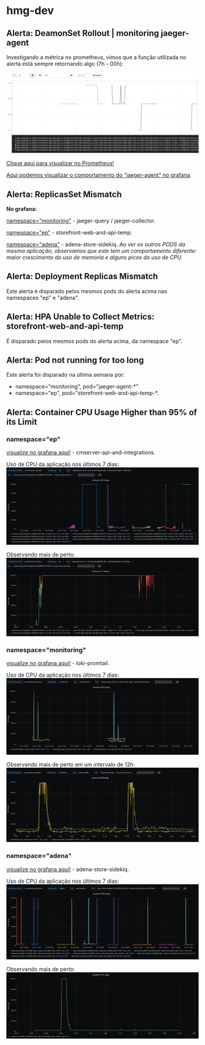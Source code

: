 # hmg-dev

## Alerta:  **DeamonSet Rollout** | monitoring jaeger-agent

Investigando a métrica no prometheus, vimos que a função utilizada no alerta está sempre retornando algo (7h - 00h):

![gráfico de retorno da métrica utilizada no prometheus](2.png)

[Clique aqui para visualizar no Prometheus!](http://prometheus.internal.winevinhos.info/graph?g0.range_input=1h&g0.expr=kube_daemonset_status_number_ready%20%2F%20kube_daemonset_status_desired_number_scheduled%20!%3D%201%20or%20kube_daemonset_status_desired_number_scheduled%20-%20kube_daemonset_status_current_number_scheduled%20%3E%200&g0.tab=0)

[Aqui podemos visualizar o comportamento do "jaeger-agent" no grafana](http://grafana.wine.com.br/d/2CxICHeWk/deployment-detailed-view?orgId=1&refresh=30s&var-prometheus_instance=prometheus-prd-winecommerce&var-namespace=All&var-app=jaeger&var-pod=All).

## Alerta: **ReplicasSet Mismatch**

**No grafana:**

[namespace="monitoring"](http://grafana.wine.com.br/d/2CxICHeWk/deployment-detailed-view?orgId=1&refresh=30s&from=now-7d&to=now&var-prometheus_instance=prometheus-hmg-dev&var-namespace=monitoring&var-app=jaeger&var-app=jaeger-cassandra&var-pod=jaeger-query-684f9dbfc9-sk647&var-pod=jaeger-collector-5b965fdbd4-94wgx&var-pod=jaeger-collector-5b965fdbd4-s4zm9&var-pod=jaeger-collector-5b965fdbd4-642dq&var-pod=jaeger-collector-5b965fdbd4-q5s86&var-pod=jaeger-collector-5b965fdbd4-rwd5k&var-pod=jaeger-collector-5b965fdbd4-wp8nf&var-pod=jaeger-collector-5b965fdbd4-76xhv&var-pod=jaeger-collector-5b965fdbd4-ctf7g&var-pod=jaeger-collector-5b965fdbd4-8jndm&var-pod=jaeger-collector-5b965fdbd4-hck7q&var-pod=jaeger-collector-5b965fdbd4-7rj2r&var-pod=jaeger-collector-5b965fdbd4-jkjsl&var-pod=jaeger-collector-5b965fdbd4-4l6md&var-pod=jaeger-collector-5b965fdbd4-wvm5z&var-pod=jaeger-collector-5b965fdbd4-l77d4&var-pod=jaeger-collector-5b965fdbd4-tvn5q) - jaeger-query / jaeger-collector.

[namespace="ep"](http://grafana.wine.com.br/d/2CxICHeWk/deployment-detailed-view?orgId=1&refresh=30s&from=now-7d&to=now&var-prometheus_instance=prometheus-hmg-dev&var-namespace=ep&var-app=applepay-service&var-app=cms-revista-digital-redis&var-app=elasticpath-bigw&var-app=elasticpath-broker&var-app=elasticpath-cmserver&var-app=elasticpath-search&var-app=elasticpath-storefront&var-app=ep-dlq-purge-job&var-app=sql-exporter&var-app=strapi&var-pod=storefront-web-and-api-temp-6669b88ff7-8xhpp&var-pod=storefront-web-and-api-temp-6669b88ff7-c2wnf&var-pod=storefront-web-and-api-temp-6669b88ff7-42vmw&var-pod=storefront-web-and-api-temp-6669b88ff7-9d4b5&var-pod=storefront-web-and-api-temp-6669b88ff7-fknlf&var-pod=storefront-web-and-api-temp-6669b88ff7-qtb72&var-pod=storefront-web-and-api-temp-6669b88ff7-sjbbw&var-pod=storefront-web-and-api-temp-6669b88ff7-wcwg7&var-pod=storefront-web-and-api-temp-6669b88ff7-nlkr4) - storefront-web-and-api-temp.

[namespace="adena"](http://grafana.wine.com.br/d/2CxICHeWk/deployment-detailed-view?orgId=1&refresh=30s&from=now-7d&to=now&var-prometheus_instance=prometheus-hmg-dev&var-namespace=adena&var-app=adena-store&var-pod=adena-store-sidekiq-74ccfff8b6-tqthg&var-pod=adena-store-sidekiq-74ccfff8b6-mrw65&var-pod=adena-store-sidekiq-74ccfff8b6-7jkhp&var-pod=adena-store-sidekiq-74ccfff8b6-6cg8z&var-pod=adena-store-sidekiq-74ccfff8b6-vc8wq&var-pod=adena-store-sidekiq-74ccfff8b6-9bzqt&var-pod=adena-store-sidekiq-74ccfff8b6-d879p&var-pod=adena-store-sidekiq-74ccfff8b6-q8hjd) - adena-store-sidekiq. *Ao ver os outros PODS da mesma aplicação, observamos que este tem um comportamento diferente: maior crescimento do uso de memória e alguns picos do uso de CPU.*

## Alerta: **Deployment Replicas Mismatch**

Este alerta é disparado pelos mesmos pods do alerta acima nas namespaces "ep" e "adena". 

## Alerta: **HPA Unable to Collect Metrics**: storefront-web-and-api-temp

É disparado pelos mesmos pods do alerta acima, da namespace "ep".

## Alerta: **Pod not running for too long**

Este alerta foi disparado na última semana por:

- namespace="monitoring", pod="jaeger-agent-*".
- namespace="ep", pod="storefront-web-and-api-temp-*.

## Alerta: **Container CPU Usage Higher than 95% of its Limit**

### namespace="ep"

[visualize no grafana aqui!](http://grafana.wine.com.br/d/2CxICHeWk/deployment-detailed-view?orgId=1&refresh=30s&from=now-7d&to=now&var-prometheus_instance=prometheus-hmg-dev&var-namespace=ep&var-app=applepay-service&var-app=cms-revista-digital-redis&var-app=elasticpath-bigw&var-app=elasticpath-broker&var-app=elasticpath-cmserver&var-app=elasticpath-search&var-app=elasticpath-storefront&var-app=ep-dlq-purge-job&var-app=sql-exporter&var-app=strapi&var-pod=cmserver-api-and-integrations-56dfd84c74-9x48z&var-pod=cmserver-api-and-integrations-68756db78b-mkszw&var-pod=cmserver-api-and-integrations-68756db78b-79rjk&var-pod=cmserver-api-and-integrations-68756db78b-c4sbl&var-pod=cmserver-api-and-integrations-56dfd84c74-bhfs5&var-pod=cmserver-api-and-integrations-68756db78b-8hd6t&var-pod=cmserver-api-and-integrations-56dfd84c74-qzx7h&var-pod=cmserver-api-and-integrations-856b7bdd7c-9ctwv) - cmserver-api-and-integrations.

Uso de CPU da aplicação nos últimos 7 dias:
![uso de CPU da aplicação](10.png)

Observando mais de perto:
![uso de CPU da aplicação](15.png)


### namespace="monitoring"

[visualize no grafana aqui!](http://grafana.wine.com.br/d/2CxICHeWk/deployment-detailed-view?orgId=1&refresh=30s&from=now-7d&to=now&var-prometheus_instance=prometheus-hmg-dev&var-namespace=monitoring&var-app=loki-promtail&var-pod=loki-promtail-v5vzm&var-pod=loki-promtail-rtppj&var-pod=loki-promtail-kdhtz) - loki-promtail.

Uso de CPU da aplicação nos últimos 7 dias: 
![uso de CPU da aplicação](11.png)

Observando mais de perto em um intervalo de 12h:
![uso de CPU da aplicação](13.png)


### namespace="adena"

[visualize no grafana aqui!](http://grafana.wine.com.br/d/2CxICHeWk/deployment-detailed-view?orgId=1&refresh=30s&from=now-7d&to=now&var-prometheus_instance=prometheus-hmg-dev&var-namespace=adena&var-app=adena-store&var-pod=adena-store-sidekiq-74ccfff8b6-d879p&var-pod=adena-store-sidekiq-74ccfff8b6-9bzqt&var-pod=adena-store-sidekiq-74ccfff8b6-vc8wq&var-pod=adena-store-sidekiq-74ccfff8b6-6cg8z&var-pod=adena-store-sidekiq-74ccfff8b6-7jkhp&var-pod=adena-store-sidekiq-74ccfff8b6-mrw65&var-pod=adena-store-sidekiq-74ccfff8b6-tqthg&var-pod=adena-store-sidekiq-74ccfff8b6-q8hjd) - adena-store-sidekiq.

Uso de CPU da aplicação nos últimos 7 dias: 
![uso de CPU da aplicação](12.png)

Observando mais de perto:
![uso de CPU da aplicação](14.png)